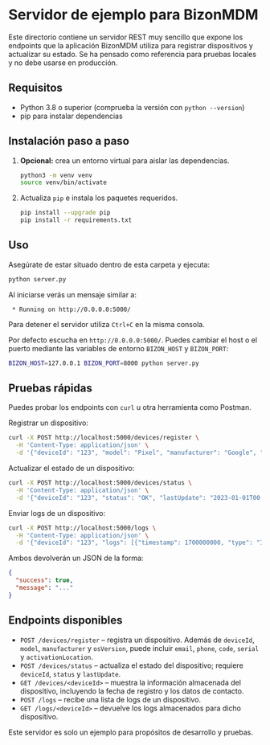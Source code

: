 # Servidor de ejemplo para BizonMDM

Este directorio contiene un servidor REST muy sencillo que expone los endpoints que la aplicación BizonMDM utiliza para registrar dispositivos y actualizar su estado. Se ha pensado como referencia para pruebas locales y no debe usarse en producción.

## Requisitos

- Python 3.8 o superior (comprueba la versión con `python --version`)
- pip para instalar dependencias

## Instalación paso a paso

1. **Opcional:** crea un entorno virtual para aislar las dependencias.

   ```bash
   python3 -m venv venv
   source venv/bin/activate
   ```

2. Actualiza `pip` e instala los paquetes requeridos.

   ```bash
   pip install --upgrade pip
   pip install -r requirements.txt
   ```

## Uso

Asegúrate de estar situado dentro de esta carpeta y ejecuta:

```bash
python server.py
```

Al iniciarse verás un mensaje similar a:

```
 * Running on http://0.0.0.0:5000/
```

Para detener el servidor utiliza `Ctrl+C` en la misma consola.

Por defecto escucha en `http://0.0.0.0:5000/`. Puedes cambiar el host o el puerto mediante las variables de entorno `BIZON_HOST` y `BIZON_PORT`:

```bash
BIZON_HOST=127.0.0.1 BIZON_PORT=8000 python server.py
```

## Pruebas rápidas

Puedes probar los endpoints con `curl` u otra herramienta como Postman.

Registrar un dispositivo:

```bash
curl -X POST http://localhost:5000/devices/register \
  -H 'Content-Type: application/json' \
  -d '{"deviceId": "123", "model": "Pixel", "manufacturer": "Google", "osVersion": "13", "email": "demo@example.com", "phone": "+123456789", "code": "PX-001", "serial": "ABC123", "activationLocation": "MX"}'
```

Actualizar el estado de un dispositivo:

```bash
curl -X POST http://localhost:5000/devices/status \
  -H 'Content-Type: application/json' \
  -d '{"deviceId": "123", "status": "OK", "lastUpdate": "2023-01-01T00:00:00"}'
```

Enviar logs de un dispositivo:

```bash
curl -X POST http://localhost:5000/logs \
  -H 'Content-Type: application/json' \
  -d '{"deviceId": "123", "logs": [{"timestamp": 1700000000, "type": "INFO", "message": "Inicio", "severity": "LOW"}]}'
```

Ambos devolverán un JSON de la forma:

```json
{
  "success": true,
  "message": "..."
}
```

## Endpoints disponibles

- `POST /devices/register` – registra un dispositivo. Además de `deviceId`, `model`, `manufacturer` y `osVersion`, puede incluir `email`, `phone`, `code`, `serial` y `activationLocation`.
- `POST /devices/status` – actualiza el estado del dispositivo; requiere `deviceId`, `status` y `lastUpdate`.
- `GET /devices/<deviceId>` – muestra la información almacenada del dispositivo, incluyendo la fecha de registro y los datos de contacto.
- `POST /logs` – recibe una lista de logs de un dispositivo.
- `GET /logs/<deviceId>` – devuelve los logs almacenados para dicho dispositivo.

Este servidor es solo un ejemplo para propósitos de desarrollo y pruebas.
